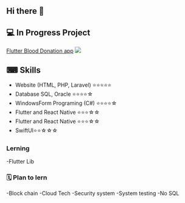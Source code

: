 ## Hi there 👋

## 💻 In Progress Project
[Flutter Blood Donation app](https://github.com/WatcharinKetnuti/Blood_Donation-Application.git) ![](https://us-central1-progress-markdown.cloudfunctions.net/progress/70)


## ⌨ Skills
- Website (HTML, PHP, Laravel) ⭐⭐⭐⭐⭐
- Database SQL, Oracle ⭐⭐⭐⭐☆
- WindowsForm Programing (C#) ⭐⭐⭐⭐☆
- Flutter and React Native ⭐⭐⭐☆☆
- Flutter and React Native ⭐⭐⭐☆☆
- SwiftUI⭐⭐☆☆☆

### Lerning
-Flutter Lib

### 🗓 Plan to lern
-Block chain
-Cloud Tech
-Security system
-System testing
-No SQL




<!--
**WatcharinKetnuti/WatcharinKetnuti** is a ✨ _special_ ✨ repository because its `README.md` (this file) appears on your GitHub profile.

Here are some ideas to get you started:

- 🔭 I’m currently working on ...
- 🌱 I’m currently learning ...
- 👯 I’m looking to collaborate on ...
- 🤔 I’m looking for help with ...
- 💬 Ask me about ...
- 📫 How to reach me: ...
- 😄 Pronouns: ...
- ⚡ Fun fact: ...
-->
